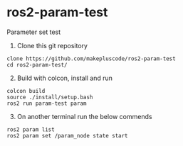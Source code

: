 # ros2-param-test
Parameter set test

1. Clone this git repository
```
clone https://github.com/makepluscode/ros2-param-test
cd ros2-param-test/
```

2. Build with colcon, install and run
```
colcon build
source ./install/setup.bash 
ros2 run param-test param
```

3. On another terminal run the below commends
```
ros2 param list
ros2 param set /param_node state start
```
